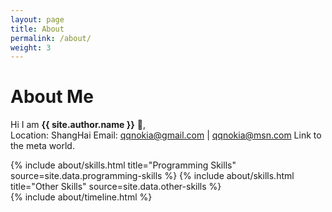 ```yaml
---
layout: page
title: About
permalink: /about/
weight: 3
---
```


# **About Me**

Hi I am **{{ site.author.name }}** :wave:,<br>
Location: ShangHai 
Email: qqnokia@gmail.com | qqnokia@msn.com 
Link to the meta world.

<div class="row">
{% include about/skills.html title="Programming Skills" source=site.data.programming-skills %}
{% include about/skills.html title="Other Skills" source=site.data.other-skills %}
</div>

<div class="row">
{% include about/timeline.html %}
</div>